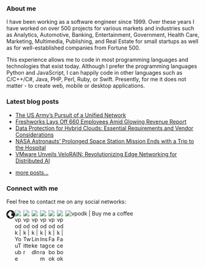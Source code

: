 ### About me

I have been working as a software engineer since 1999. Over these years I have worked on over 500 projects for various markets and industries such as Analytics, Automotive, Banking, Entertainment, Government, Health Care, Marketing, Multimedia, Publishing, and Real Estate for small startups as well as for well-established companies from Fortune 500.

This experience allows me to code in most programming languages and technologies that exist today. Although I prefer the programming languages Python and JavaScript, I can happily code in other languages such as C/C++/C#, Java, PHP, Perl, Ruby, or Swift. Presently, for me it does not matter - to create web, mobile or desktop applications.

### Latest blog posts

<!-- BLOG-POST-LIST:START -->
- [The US Army’s Pursuit of a Unified Network](https://medium.com/majordigest/the-us-armys-pursuit-of-a-unified-network-9ed776bd8845?source=rss-22947912adc0------2)
- [Freshworks Lays Off 660 Employees Amid Glowing Revenue Report](https://medium.com/majordigest/freshworks-lays-off-660-employees-amid-glowing-revenue-report-7bd357ec2cc2?source=rss-22947912adc0------2)
- [Data Protection for Hybrid Clouds: Essential Requirements and Vendor Considerations](https://medium.com/majordigest/data-protection-for-hybrid-clouds-essential-requirements-and-vendor-considerations-a472f867fb3e?source=rss-22947912adc0------2)
- [NASA Astronauts’ Prolonged Space Station Mission Ends with a Trip to the Hospital](https://medium.com/majordigest/nasa-astronauts-prolonged-space-station-mission-ends-with-a-trip-to-the-hospital-1de2a0c24555?source=rss-22947912adc0------2)
- [VMware Unveils VeloRAIN: Revolutionizing Edge Networking for Distributed AI](https://medium.com/majordigest/vmware-unveils-velorain-revolutionizing-edge-networking-for-distributed-ai-61d6123b9267?source=rss-22947912adc0------2)
<!-- BLOG-POST-LIST:END -->
- [more posts...](https://medium.com/@vpodk)

### Connect with me
Feel free to contact me on any social networks:

[<img align="left" alt="vpodk.com" width="22px" src="https://raw.githubusercontent.com/iconic/open-iconic/master/svg/globe.svg" />][website]
[<img align="left" alt="vpodk | YouTube" width="22px" src="https://cdn.jsdelivr.net/npm/simple-icons@v3/icons/youtube.svg" />][youtube]
[<img align="left" alt="vpodk | Twitter" width="22px" src="https://cdn.jsdelivr.net/npm/simple-icons@v3/icons/twitter.svg" />][twitter]
[<img align="left" alt="vpodk | LinkedIn" width="22px" src="https://cdn.jsdelivr.net/npm/simple-icons@v3/icons/linkedin.svg" />][linkedin]
[<img align="left" alt="vpodk | Instagram" width="22px" src="https://cdn.jsdelivr.net/npm/simple-icons@v3/icons/instagram.svg" />][instagram]
[<img align="left" alt="vpodk | Facebook" width="22px" src="https://cdn.jsdelivr.net/npm/simple-icons@v3/icons/facebook.svg" />][facebook]
[<img align="left" alt="vpodk | Facebook" width="22px" src="https://cdn.jsdelivr.net/npm/simple-icons@v3/icons/medium.svg" />][medium]
[<img align="left" alt="vpodk | Buy me a coffee" height="24px" src="https://cdn.buymeacoffee.com/buttons/default-yellow.png" />][buymeacoffee]
<br>

<!-- Meta data -->
[website]: https://vpodk.com
[twitter]: https://twitter.com/vpodk
[youtube]: https://youtube.com/@vpodk
[instagram]: https://instagram.com/vpodk
[linkedin]: https://linkedin.com/in/vpodk
[facebook]: https://facebook.com/vpodk
[medium]: https://medium.com/@vpodk
[buymeacoffee]: https://www.buymeacoffee.com/vpodk
